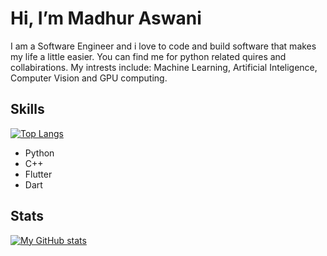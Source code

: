 # Hi, I’m Madhur Aswani 
I am a Software Engineer and i love to code and build software that makes my life a little easier. You can find me for python related quires and collabirations. 
My intrests include: Machine Learning, Artificial Inteligence, Computer Vision and GPU computing.

## Skills
[![Top Langs](https://github-readme-stats.vercel.app/api/top-langs/?username=madhuraswani)](https://github.com/anuraghazra/github-readme-stats)
 - Python
 - C++
 - Flutter
 - Dart
## Stats
[![My GitHub stats](https://github-readme-stats.vercel.app/api?username=madhuraswani)](https://github.com/anuraghazra/github-readme-stats)
<!---
madhuraswani/madhuraswani is a ✨ special ✨ repository because its `README.md` (this file) appears on your GitHub profile.
You can click the Preview link to take a look at your changes.
--->
